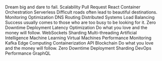 Dream big and dare to fail. Scalability Pull Request React Container Orchestration Serverless Difficult roads often lead to beautiful destinations. Monitoring Optimization DNS Routing Distributed Systems Load Balancing Success usually comes to those who are too busy to be looking for it. Zero Downtime Deployment
Latency Optimization Do what you love and the money will follow. WebSockets Sharding Multi-threading Artificial Intelligence Machine Learning Virtual Machines Performance Monitoring Kafka Edge Computing Containerization API Blockchain
Do what you love and the money will follow. Zero Downtime Deployment Sharding DevOps Performance GraphQL

